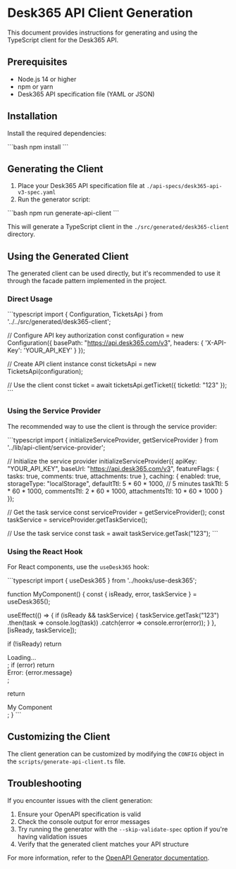 # Desk365 API Client Generation

This document provides instructions for generating and using the TypeScript client for the Desk365 API.

## Prerequisites

- Node.js 14 or higher
- npm or yarn
- Desk365 API specification file (YAML or JSON)

## Installation

Install the required dependencies:

\`\`\`bash
npm install
\`\`\`

## Generating the Client

1. Place your Desk365 API specification file at `./api-specs/desk365-api-v3-spec.yaml`
2. Run the generator script:

\`\`\`bash
npm run generate-api-client
\`\`\`

This will generate a TypeScript client in the `./src/generated/desk365-client` directory.

## Using the Generated Client

The generated client can be used directly, but it's recommended to use it through the facade pattern implemented in the project.

### Direct Usage

\`\`\`typescript
import { Configuration, TicketsApi } from '../../src/generated/desk365-client';

// Configure API key authorization
const configuration = new Configuration({
  basePath: "https://api.desk365.com/v3",
  headers: {
    'X-API-Key': 'YOUR_API_KEY'
  }
});

// Create API client instance
const ticketsApi = new TicketsApi(configuration);

// Use the client
const ticket = await ticketsApi.getTicket({ ticketId: "123" });
\`\`\`

### Using the Service Provider

The recommended way to use the client is through the service provider:

\`\`\`typescript
import { initializeServiceProvider, getServiceProvider } from '../lib/api-client/service-provider';

// Initialize the service provider
initializeServiceProvider({
  apiKey: "YOUR_API_KEY",
  baseUrl: "https://api.desk365.com/v3",
  featureFlags: {
    tasks: true,
    comments: true,
    attachments: true
  },
  caching: {
    enabled: true,
    storageType: "localStorage",
    defaultTtl: 5 * 60 * 1000, // 5 minutes
    taskTtl: 5 * 60 * 1000,
    commentsTtl: 2 * 60 * 1000,
    attachmentsTtl: 10 * 60 * 1000
  }
});

// Get the task service
const serviceProvider = getServiceProvider();
const taskService = serviceProvider.getTaskService();

// Use the task service
const task = await taskService.getTask("123");
\`\`\`

### Using the React Hook

For React components, use the `useDesk365` hook:

\`\`\`typescript
import { useDesk365 } from '../hooks/use-desk365';

function MyComponent() {
  const { isReady, error, taskService } = useDesk365();
  
  useEffect(() => {
    if (isReady && taskService) {
      taskService.getTask("123")
        .then(task => console.log(task))
        .catch(error => console.error(error));
    }
  }, [isReady, taskService]);
  
  if (!isReady) return <div>Loading...</div>;
  if (error) return <div>Error: {error.message}</div>;
  
  return <div>My Component</div>;
}
\`\`\`

## Customizing the Client

The client generation can be customized by modifying the `CONFIG` object in the `scripts/generate-api-client.ts` file.

## Troubleshooting

If you encounter issues with the client generation:

1. Ensure your OpenAPI specification is valid
2. Check the console output for error messages
3. Try running the generator with the `--skip-validate-spec` option if you're having validation issues
4. Verify that the generated client matches your API structure

For more information, refer to the [OpenAPI Generator documentation](https://openapi-generator.tech/docs/generators/typescript-fetch/).
